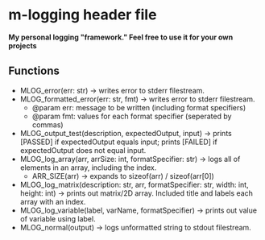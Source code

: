 # m-logging header file
__My personal logging "framework." Feel free to use it for your own projects__

## Functions
- MLOG_error(err: str) -> writes error to stderr filestream.
- MLOG_formatted_error(err: str, fmt) -> writes error to stderr filestream.
  - @param err: message to be written (including format specifiers)
  - @param fmt: values for each format specifier (seperated by commas)
- MLOG_output_test(description, expectedOutput, input) -> prints \[PASSED\] if expectedOutput equals input; prints \[FAILED\] if expectedOutput does not equal input.
- MLOG_log_array(arr, arrSize: int, formatSpecifier: str) -> logs all of elements in an array, including the index.
  - ARR_SIZE(arr) -> expands to sizeof(arr) / sizeof(arr\[0\])
- MLOG_log_matrix(description: str, arr, formatSpecifier: str, width: int, height: int) -> prints out matrix/2D array. Included title and labels each array with an index.
- MLOG_log_variable(label, varName, formatSpecifier) -> prints out value of variable using label.
- MLOG_normal(output) -> logs unformatted string to stdout filestream.
